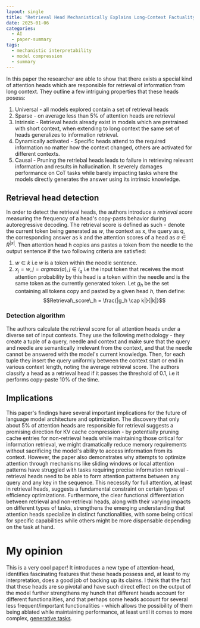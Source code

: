 ```yaml
---
layout: single
title: "Retrieval Head Mechanistically Explains Long-Context Factuality"
date: 2025-01-06
categories:
  - AI
  - paper-summary
tags:
  - mechanistic interpretability
  - model compression
  - summary
---
```


In this paper the researcher are able to show that there exists a special kind of attention heads which are responsible for retrieval of information from long context. They outline a few intriguing properties that these heads posess:

 <!-- excerpt-end -->

1. Universal - all models explored contain a set of retrieval heads
2. Sparse - on average less than 5% of attention heads are retrieval
3. Intrinsic - Retrieval heads already exist in models which are pretrained with short context, when extending to long context the same set of heads generalizes to information retrieval.
4. Dynamically activated - Specific heads attend to the required information no matter how the context changed, others are activated for different contexts.
5. Causal - Pruning the retriebal heads leads to failure in retrieving relevant information and results in hallucination. It severely damages performance on CoT tasks while barely impacting tasks where the models directly generates the answer using its intrinsic knowledge.

## Retrieval head detection

In order to detect the retrieval heads, the authors introduce a _retrieval score_ measuring the frequency of a head's copy-pasts behavior during autoregressive decoding.
The retrieval score is defined as such - denote the current token being generated as _w_, the context as x, the query as q, the corresponding answer as k and the attention scores of a head as $a \in R^{|x|}$. Then attention head h copies ans pastes a token from the needle to the output sentence if the two following criteria are satisfied:

1. $w \in k$ i.e _w_ is a token within the needle sentence.
2. $x_j=w, j = argmax(a), j \in i_q$ i.e the input token that receives the most attention probability by this head is a token within the needle and is the same token as the currently generated token.
   Let $g_h$ be the set containing all tokens copy and pasted by a given head $h$, then define:$$Retrieval\_score\_h = \frac{|g_h \cap k|}{|k|}$$

### Detection algorithm

The authors calculate the retrieval score for all attention heads under a diverse set of input contexts. They use the following methodology - they create a tuple of a query, needle and context and make sure that the query and needle are semantically irrelevant from the context, and that the needle cannot be answered with the model's current knowledge. Then, for each tuple they insert the query uniformly between the context start or end in various context length, noting the average retrieval score. The authors classify a head as a retrieval head if it passes the threshold of 0.1, i.e it performs copy-paste 10% of the time.

## Implications

This paper's findings have several important implications for the future of language model architecture and optimization. The discovery that only about 5% of attention heads are responsible for retrieval suggests a promising direction for KV cache compression - by potentially pruning cache entries for non-retrieval heads while maintaining those critical for information retrieval, we might dramatically reduce memory requirements without sacrificing the model's ability to access information from its context. However, the paper also demonstrates why attempts to optimize attention through mechanisms like sliding windows or local attention patterns have struggled with tasks requiring precise information retrieval - retrieval heads need to be able to form attention patterns between any query and any key in the sequence. This necessity for full attention, at least in retrieval heads, suggests a fundamental constraint on certain types of efficiency optimizations. Furthermore, the clear functional differentiation between retrieval and non-retrieval heads, along with their varying impacts on different types of tasks, strengthens the emerging understanding that attention heads specialize in distinct functionalities, with some being critical for specific capabilities while others might be more dispensable depending on the task at hand.

# My opinion

This is a very cool paper!
It introduces a new type of attention-head, identifies fascinating features that these heads possess and, at least to my interpretation, does a good job of backing up its claims.
I think that the fact that these heads are so pivotal and have such direct effect on the output of the model further strengthens my hunch that different heads account for different functionalities, and that perhaps some heads account for several less frequent/important functionalities - which allows the possibility of them being ablated while maintaining performance, at least until it comes to more complex, [generative tasks](/2025/01/04/mixture-of-depths.html).
